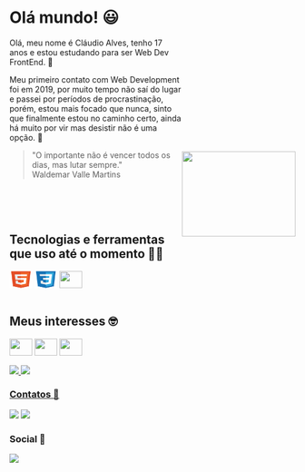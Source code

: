 # Olá mundo! 😃

<img style="margin-top:200px" align="right" alt="" height="150" width="200" src="https://media4.giphy.com/media/KEB0JS4BdaT9m0m2vR/200w.webp?cid=ecf05e47clwajo18zst0r3zvzlrrr4gtfn7zavctcy3i8i2t&rid=200w.webp&ct=s">

<p>Olá, meu nome é Cláudio Alves, tenho 17 anos e estou estudando para ser Web Dev FrontEnd. 🙂</p>
<p>Meu primeiro contato com Web Development foi em 2019, por muito tempo não saí do lugar e passei por períodos de procrastinação,
porém, estou mais focado que nunca, sinto que finalmente estou no caminho certo, ainda há muito por vir mas desistir não é uma opção. 🚀</p>

>"O importante não é vencer todos os dias, mas lutar sempre." <br>
>Waldemar Valle Martins

<br><br><br>


<div>
<h2> Tecnologias e ferramentas que uso até o momento 👨‍💻</h2>
 	<img align="center" alt="" height="30" width="40" src="https://raw.githubusercontent.com/devicons/devicon/master/icons/html5/html5-original.svg">
  <img align="center" alt="" height="30" width="40" src="https://raw.githubusercontent.com/devicons/devicon/master/icons/css3/css3-original.svg">
	<img align="center" alt="" height="30" width="40" src="https://cdn.svgporn.com/logos/visual-studio-code.svg">
</div><br>

<div>
<h2> Meus interesses 🤓</h2>
	<img align="center" alt="" height="30" width="40" src="https://cdn.svgporn.com/logos/javascript.svg">
  <img align="center" alt="" height="30" width="40" src="https://cdn.svgporn.com/logos/react.svg">
	<img align="center" alt="" height="30" width="40" src="https://cdn.svgporn.com/logos/sass.svg">
</div><br>

<div>
  <a href="https://github.com/claudioalvesmachado">
  <img height="150em" src="https://github-readme-stats.vercel.app/api?username=claudioalvesmachado&show_icons=true&theme=chartreuse-dark&include_all_commits=true&count_private=true"/>
  <img height="150em" src="https://github-readme-stats.vercel.app/api/top-langs/?username=claudioalvesmachado&layout=compact&langs_count=7&theme=chartreuse-dark"/>
</div>

<div>
	<div>
		<h3>Contatos 🤝 </h3>
		<a href="https://api.whatsapp.com/send?phone=5537999849742"> <img src="https://img.shields.io/badge/WhatsApp-25D366?style=for-the-badge&logo=whatsapp&logoColor=white"></a>
		<a href="https://t.me/claudioalvesmachado"> <img src="https://img.shields.io/badge/Telegram-2CA5E0?style=for-the-badge&logo=telegram&logoColor=white"></a>
	</div>
	<div>
		<h3>Social 👋 </h3>
		<a href="https://www.linkedin.com/in/mlvgns/"> <img src="https://img.shields.io/badge/LinkedIn-0077B5?style=for-the-badge&logo=linkedin&logoColor=white"></a>
	</div>	
</div>



